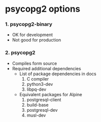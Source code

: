 # psycopg2 options


### 1. psycopg2-binary
  * OK for development
  * Not good for production

### 2. psycopg2

* Compiles form source
* Required additional dependencies
  * List of package dependencies in docs
    1. C compiler
    2. python3-dev
    3. libpq-dev
  * Equivalent packages for Alpine
    1. postgresql-client
    2. build-base
    3. postgresql-dev
    4. musl-dev